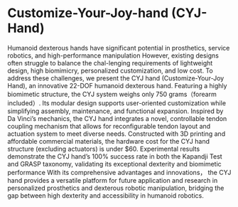 # Customize-Your-Joy-hand (CYJ-Hand)
Humanoid dexterous hands have significant potential in prosthetics, service robotics, and high-performance manipulation However, existing designs often struggle to balance the chal-lenging requirements of lightweight design, high biomimicry, personalized customization, and low cost. To address these challenges, we present the CYJ hand (Customize-Your-Joy Hand), an innovative 22-DOF humanoid dexterous hand. Featuring a highly biomimetic structure, the CYJ system weighs only 750 grams（forearm included）. Its modular design supports user-oriented customization while simplifying assembly, maintenance, and functional expansion. Inspired by Da Vinci’s mechanics, the CYJ hand integrates a novel, controllable tendon coupling mechanism that allows for reconfigurable tendon layout and actuation system to meet diverse needs. Constructed with 3D printing and affordable commercial materials, the hardware cost for the CYJ hand structure (excluding actuators) is under $60.  Experimental results demonstrate the CYJ hand’s 100% success rate in both the Kapandji Test and GRASP taxonomy, validating its exceptional dexterity and biomimetic performance With its comprehensive advantages and innovations， the CYJ hand provides a versatile platform for future application and research in personalized prosthetics and dexterous robotic manipulation, bridging the gap between high dexterity and accessibility in humanoid robotics. 
